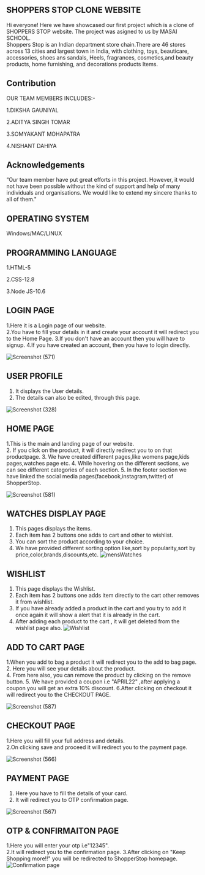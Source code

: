## SHOPPERS STOP CLONE WEBSITE

Hi everyone! Here we have showcased our first project which is a clone of SHOPPERS STOP website. The project was asigned to us by MASAI SCHOOL.  
Shoppers Stop is an Indian department store chain.There are 46 stores across 13 cities and largest town in India, with clothing, toys, beauticare, accessories, shoes ans sandals, Heels, fragrances, cosmetics,and beauty products, home furnishing, and decorations products Items.


## Contribution
OUR TEAM MEMBERS INCLUDES:-

1.DIKSHA GAUNIYAL

2.ADITYA SINGH TOMAR

3.SOMYAKANT MOHAPATRA

4.NISHANT DAHIYA

## Acknowledgements
“Our team member have put great efforts in this project. However, it would not have been possible without the kind of support and help of many individuals and organisations. We would like to extend my sincere thanks to all of them." 
## OPERATING SYSTEM
Windows/MAC/LINUX
## PROGRAMMING LANGUAGE
1.HTML-5

2.CSS-12.8

3.Node JS-10.6

## LOGIN PAGE
1.Here it is a Login page of our website.<br>
2.You have to fill your details in it and create your account it will redirect you to the Home Page.
3.If you don't have an account then you will have to signup.
4.If you have created an account, then you have to login directly.

![Screenshot (571)](https://user-images.githubusercontent.com/101727982/161374796-2f9b2250-227a-4766-ac37-ea34c30b0ca3.png)
## USER PROFILE
1. It displays the User details.<br>
2. The details can also be edited, through this page.

![Screenshot (328)](https://user-images.githubusercontent.com/68966858/161420044-b09b8b2f-8a52-4e00-8889-54bfc0c285bc.png)
## HOME PAGE
1.This is the main and landing page of our website.<br>
2. If you click on the product, it will directly redirect you to on that productpage.
3. We have created different pages,like womens page,kids pages,watches page etc.
4. While hovering on the different sections, we can see different categories of each section.
5. In the footer section we have linked the social media pages(facebook,instagram,twitter) of ShopperStop.

![Screenshot (581)](https://user-images.githubusercontent.com/101727982/161375004-b2e67fcd-ec62-4657-a668-dbb8ed7d675a.png)
## WATCHES DISPLAY PAGE
1. This pages displays the items.<br>
2. Each item has 2 buttons one adds to cart and other to wishlist.
3. You can sort the product according to your choice.
4. We have provided different sorting option like,sort by popularity,sort by price,color,brands,discounts,etc.
![mensWatches](https://user-images.githubusercontent.com/68966858/161420161-47449e99-ad78-4020-9b2a-120b61cbb970.png)
## WISHLIST
1. This page displays the Wishlist.<br>
2. Each item has 2 buttons one adds item directly to the cart other removes it from wishlist.
3. If you have already added a product in the cart and you try to add it once again it will show a alert that it is already in the cart.
4. After adding each product to the cart , it will get deleted from the wishlist page also.
![Wishlist](https://user-images.githubusercontent.com/68966858/161420075-92cdce23-f53b-4c0b-81a6-691939a43f80.png)
## ADD TO CART PAGE
1.When you add to bag a product it will redirect you to the add to bag page.<br>
2. Here  you will see your details about the product.<br>
4. From here also, you can remove the product by clicking on the remove button.
5. We have provided a coupon i.e "APRIL22" ,after applying a coupon you will get an extra 10% discount.
6.After clicking  on checkout it will redirect you to the CHECKOUT PAGE.

![Screenshot (587)](https://user-images.githubusercontent.com/101727982/161376349-cbc0ac70-7ba3-45bc-874a-5e79eb6a4ec6.png)
## CHECKOUT PAGE
1.Here you will fill your full address and details.<br>
2.On clicking save and proceed it will redirect you to the payment page.

![Screenshot (566)](https://user-images.githubusercontent.com/101727982/161376580-fccd9131-0a2f-48fb-b195-9e7be225e1b6.png)
## PAYMENT PAGE
1. Here you have to fill the details of your card.<br>
2. It will redirect you to OTP confirmation page.

![Screenshot (567)](https://user-images.githubusercontent.com/101727982/161377064-6bbd4b03-04ea-454c-9509-5caf6c10deeb.png)
## OTP & CONFIRMAITON PAGE
1.Here you will enter your otp i.e"12345".<br>
2.It will redirect you to the confirmation page.
3.After clicking on "Keep Shopping more!!" you will be redirected to ShopperStop homepage.
![Confirmation page](https://user-images.githubusercontent.com/68966858/161420100-6138de81-7327-462a-87ad-defbd0ebbdfb.png)
